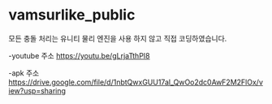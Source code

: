 # vamsurlike_public

모든 충돌 처리는 유니티 물리 엔진을 사용 하지 않고 직접 코딩하였습니다.

-youtube 주소
https://youtu.be/gLrjaTthPI8

-apk 주소
https://drive.google.com/file/d/1nbtQwxGUU17al_QwOo2dc0AwF2M2FlOx/view?usp=sharing
